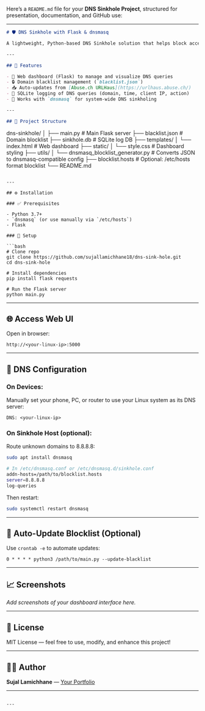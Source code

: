Here’s a `README.md` file for your **DNS Sinkhole Project**, structured for presentation, documentation, and GitHub use:

---

```markdown
# 🛡️ DNS Sinkhole with Flask & dnsmasq

A lightweight, Python-based DNS Sinkhole solution that helps block access to malicious or unwanted domains across your network. Featuring a web dashboard, blacklist control, and automatic updates from trusted threat intelligence sources.

---

## 📌 Features

- 🧠 Web dashboard (Flask) to manage and visualize DNS queries
- 🔒 Domain blacklist management (`blacklist.json`)
- 📥 Auto-updates from [Abuse.ch URLHaus](https://urlhaus.abuse.ch/)
- 🧾 SQLite logging of DNS queries (domain, time, client IP, action)
- 🚀 Works with `dnsmasq` for system-wide DNS sinkholing

---

## 📂 Project Structure

```

dns-sinkhole/
│
├── main.py                  # Main Flask server
├── blacklist.json           # Domain blocklist
├── sinkhole.db              # SQLite log DB
├── templates/
│   └── index.html           # Web dashboard
├── static/
│   └── style.css            # Dashboard styling
├── utils/
│   └── dnsmasq\_blocklist\_generator.py  # Converts JSON to dnsmasq-compatible config
├── blocklist.hosts          # Optional: /etc/hosts format blocklist
└── README.md

````

---

## ⚙️ Installation

### ✅ Prerequisites

- Python 3.7+
- `dnsmasq` (or use manually via `/etc/hosts`)
- Flask

### 🐍 Setup

```bash
# Clone repo
git clone https://github.com/sujallamichhane18/dns-sink-hole.git
cd dns-sink-hole

# Install dependencies
pip install flask requests

# Run the Flask server
python main.py
````

---

## 🌐 Access Web UI

Open in browser:

```
http://<your-linux-ip>:5000
```

---

## 🔁 DNS Configuration

### On Devices:

Manually set your phone, PC, or router to use your Linux system as its DNS server:

```
DNS: <your-linux-ip>
```

### On Sinkhole Host (optional):

Route unknown domains to 8.8.8.8:

```bash
sudo apt install dnsmasq

# In /etc/dnsmasq.conf or /etc/dnsmasq.d/sinkhole.conf
addn-hosts=/path/to/blocklist.hosts
server=8.8.8.8
log-queries
```

Then restart:

```bash
sudo systemctl restart dnsmasq
```

---

## 🔄 Auto-Update Blocklist (Optional)

Use `crontab -e` to automate updates:

```
0 * * * * python3 /path/to/main.py --update-blacklist
```

---

## 📈 Screenshots

*Add screenshots of your dashboard interface here.*

---

## 📃 License

MIT License — feel free to use, modify, and enhance this project!

---

## 👨‍💻 Author

**Sujal Lamichhane** — [Your Portfolio](#)

---

```

---

